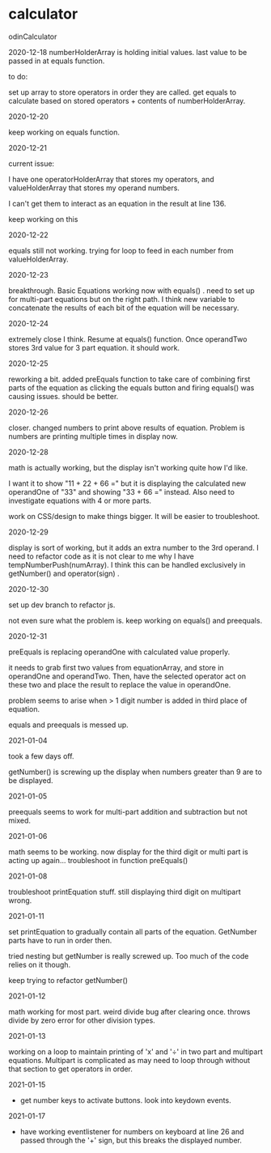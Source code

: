 # calculator
odinCalculator


2020-12-18
numberHolderArray is holding initial values. last value to be passed in at equals function.

to do:

set up array to store operators in order they are called.
get equals to calculate based on stored operators + contents of numberHolderArray.

2020-12-20

keep working on equals function. 

2020-12-21

current issue: 

I have one operatorHolderArray that stores my operators, and valueHolderArray that stores my operand numbers.

I can't get them to interact as an equation in the result at line 136.  

keep working on this

2020-12-22

equals still not working. trying for loop to feed in each number from valueHolderArray. 

2020-12-23

breakthrough. Basic Equations working now with equals() . need to set up for multi-part equations but on the right path. I think new variable to concatenate the results of each bit of the equation will be necessary. 

2020-12-24 

extremely close I think. Resume at equals() function. Once operandTwo stores 3rd value for 3 part equation. it should work.

2020-12-25

reworking a bit. added preEquals function to take care of combining first parts of the equation as clicking the equals button and firing equals() was causing issues. should be better. 

2020-12-26

closer. changed numbers to print above results of equation. Problem is numbers are printing multiple times in display now. 

2020-12-28

math is actually working, but the display isn't working quite how I'd like.

I want it to show "11 + 22 + 66 =" but it is displaying the calculated new operandOne of "33" and showing "33 + 66 =" instead. Also need to investigate equations with 4 or more parts. 

work on CSS/design to make things bigger. It will be easier to troubleshoot.

2020-12-29

display is sort of working, but it adds an extra number to the 3rd operand. I need to refactor code as it is not clear to me why I have tempNumberPush(numArray). I think this can be handled exclusively in getNumber() and operator(sign) .

2020-12-30

set up dev branch to refactor js. 

not even sure what the problem is. keep working on equals() and preequals. 

2020-12-31

preEquals is  replacing operandOne with calculated value properly.

it needs to grab first two values from equationArray, and store in operandOne and operandTwo. Then, have the selected operator act on
these two and place the result to replace the value in operandOne.

problem seems to arise when > 1 digit number is added in third place of equation.   

equals and preequals is messed up. 

2021-01-04

took a few days off. 

getNumber() is screwing up the display when numbers greater than 9 are to be displayed. 

2021-01-05

preequals seems to work for multi-part addition and subtraction but not mixed. 

2021-01-06

math seems to be working. now display for the third digit or multi part is acting up again... troubleshoot in function preEquals()

2021-01-08 

troubleshoot printEquation stuff. still displaying third digit on multipart wrong. 

2021-01-11 

set printEquation to gradually contain all parts of the equation. GetNumber parts have to run in order then.

tried nesting but getNumber is really screwed up. Too much of the code relies on it though. 

keep trying to refactor getNumber()

2021-01-12

math working for most part. weird divide bug after clearing once. throws divide by zero error for other division types. 

2021-01-13

working on a loop to maintain printing of 'x' and '÷' in two part and multipart equations. Multipart is complicated as may need to loop through without that section to get operators in order. 

2021-01-15

- get number keys to activate buttons. look into keydown events.

2021-01-17

- have working eventlistener for numbers on keyboard at line 26 and passed through the '+' sign, 
but this breaks the displayed number. 